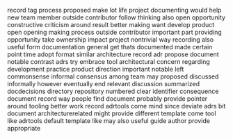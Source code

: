 record tag process proposed make lot life project documenting would help new team member outside contributor follow thinking also open opportunity constructive criticism around result better making want develop product open opening making process outside contributor important part providing opportunity take ownership impact project nontrivial way recording also useful form documentation general get thats documented made certain point time adopt format similar architecture record adr propose document notable contrast adrs try embrace tool architectural concern regarding development practice product direction important notable left commonsense informal consensus among team may proposed discussed informally however eventually end relevant discussion summarized docdecisions directory repository numbered clear identifier consequence document record way people find document probably provide pointer around tooling better work record adrtools come mind since deviate adrs bit document architecturerelated might provide different template come tool like adrtools default template like may also useful guide author provide appropriate